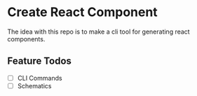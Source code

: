 # Create React Component

The idea with this repo is to make a cli tool for generating react components.

## Feature Todos

- [ ] CLI Commands
- [ ] Schematics